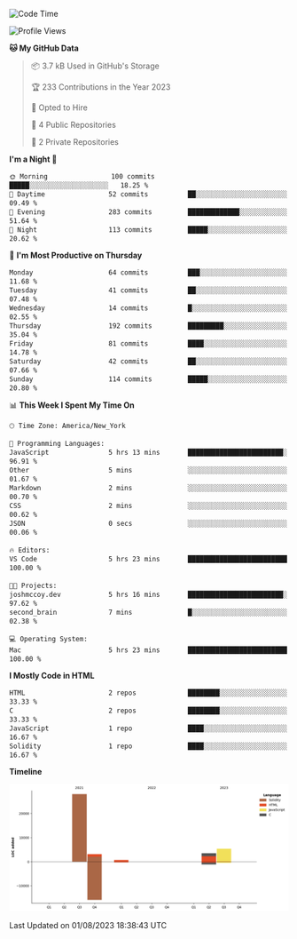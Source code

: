 <!-- # 👋 Hello, World! 🌎
## I'm Josh, a chef & self-taught developer.

I'm actively progressing through [roadmap.sh Full-Stack Developer roadmap](https://roadmap.sh/full-stack).  
HTML
CSS
JS
npm
Git
Tailwind
React
node.js
Python
SwiftUI
Solidity
Rust
I'm currently progressing through:
CS50X - Introduction to Computer Science 👨‍💻
CS50P - Introduction to Programming with Python 🐍
CS50W - Web Programming with Python and JavaScript 🕸️


<!--START_SECTION:waka-->
![Code Time](http://img.shields.io/badge/Code%20Time-26%20hrs%2021%20mins-blue)

![Profile Views](http://img.shields.io/badge/Profile%20Views-28-blue)

**🐱 My GitHub Data** 

> 📦 3.7 kB Used in GitHub's Storage 
 > 
> 🏆 233 Contributions in the Year 2023
 > 
> 💼 Opted to Hire
 > 
> 📜 4 Public Repositories 
 > 
> 🔑 2 Private Repositories 
 > 
**I'm a Night 🦉** 

```text
🌞 Morning                100 commits         █████░░░░░░░░░░░░░░░░░░░░   18.25 % 
🌆 Daytime                52 commits          ██░░░░░░░░░░░░░░░░░░░░░░░   09.49 % 
🌃 Evening                283 commits         █████████████░░░░░░░░░░░░   51.64 % 
🌙 Night                  113 commits         █████░░░░░░░░░░░░░░░░░░░░   20.62 % 
```
📅 **I'm Most Productive on Thursday** 

```text
Monday                   64 commits          ███░░░░░░░░░░░░░░░░░░░░░░   11.68 % 
Tuesday                  41 commits          ██░░░░░░░░░░░░░░░░░░░░░░░   07.48 % 
Wednesday                14 commits          █░░░░░░░░░░░░░░░░░░░░░░░░   02.55 % 
Thursday                 192 commits         █████████░░░░░░░░░░░░░░░░   35.04 % 
Friday                   81 commits          ████░░░░░░░░░░░░░░░░░░░░░   14.78 % 
Saturday                 42 commits          ██░░░░░░░░░░░░░░░░░░░░░░░   07.66 % 
Sunday                   114 commits         █████░░░░░░░░░░░░░░░░░░░░   20.80 % 
```


📊 **This Week I Spent My Time On** 

```text
🕑︎ Time Zone: America/New_York

💬 Programming Languages: 
JavaScript               5 hrs 13 mins       ████████████████████████░   96.91 % 
Other                    5 mins              ░░░░░░░░░░░░░░░░░░░░░░░░░   01.67 % 
Markdown                 2 mins              ░░░░░░░░░░░░░░░░░░░░░░░░░   00.70 % 
CSS                      2 mins              ░░░░░░░░░░░░░░░░░░░░░░░░░   00.62 % 
JSON                     0 secs              ░░░░░░░░░░░░░░░░░░░░░░░░░   00.06 % 

🔥 Editors: 
VS Code                  5 hrs 23 mins       █████████████████████████   100.00 % 

🐱‍💻 Projects: 
joshmccoy.dev            5 hrs 16 mins       ████████████████████████░   97.62 % 
second_brain             7 mins              █░░░░░░░░░░░░░░░░░░░░░░░░   02.38 % 

💻 Operating System: 
Mac                      5 hrs 23 mins       █████████████████████████   100.00 % 
```

**I Mostly Code in HTML** 

```text
HTML                     2 repos             ████████░░░░░░░░░░░░░░░░░   33.33 % 
C                        2 repos             ████████░░░░░░░░░░░░░░░░░   33.33 % 
JavaScript               1 repo              ████░░░░░░░░░░░░░░░░░░░░░   16.67 % 
Solidity                 1 repo              ████░░░░░░░░░░░░░░░░░░░░░   16.67 % 
```



**Timeline**

![Lines of Code chart](https://raw.githubusercontent.com/joshmccoydev/joshmccoydev/main/assets/bar_graph.png)


 Last Updated on 01/08/2023 18:38:43 UTC
<!--END_SECTION:waka-->
